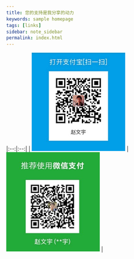 ```yaml
---
title: 您的支持是我分享的动力
keywords: sample homepage
tags: [links]
sidebar: note_sidebar
permalink: index.html
---
```


|:--:|:--:|
| <img src="images/alipay-mini.jpg" /> | <img src="images/wepay-mini.jpg"  /> |
